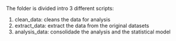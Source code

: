 The folder is divided intro 3 different scripts: 

1) clean_data: cleans the data for analysis
2) extract_data: extract the data from the original datasets
3) analysis_data: consolidade the analysis and the statistical model
